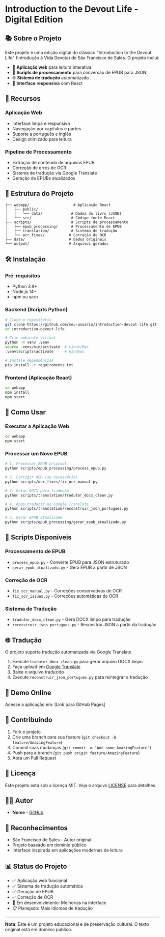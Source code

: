 # Introduction to the Devout Life - Digital Edition

## 📚 Sobre o Projeto

Este projeto é uma edição digital do clássico "Introduction to the Devout Life" (Introdução à Vida Devota) de São Francisco de Sales. O projeto inclui:

- 📖 **Aplicação web** para leitura interativa
- 🔧 **Scripts de processamento** para conversão de EPUB para JSON
- 🌐 **Sistema de tradução** automatizado
- 📱 **Interface responsiva** com React

## 🚀 Recursos

### Aplicação Web
- Interface limpa e responsiva
- Navegação por capítulos e partes
- Suporte a português e inglês
- Design otimizado para leitura

### Pipeline de Processamento
- Extração de conteúdo de arquivos EPUB
- Correção de erros de OCR
- Sistema de tradução via Google Translate
- Geração de EPUBs atualizados

## 📁 Estrutura do Projeto

```
├── webapp/                    # Aplicação React
│   ├── public/
│   │   └── data/             # Dados do livro (JSON)
│   └── src/                  # Código fonte React
├── scripts/                  # Scripts de processamento
│   ├── epub_processing/      # Processamento de EPUB
│   ├── translation/          # Sistema de tradução
│   └── ocr_fixes/           # Correção de OCR
├── data/                    # Dados originais
└── output/                  # Arquivos gerados
```

## 🛠️ Instalação

### Pré-requisitos
- Python 3.8+
- Node.js 14+
- npm ou yarn

### Backend (Scripts Python)
```bash
# Clone o repositório
git clone https://github.com/seu-usuario/introduction-devout-life.git
cd introduction-devout-life

# Crie ambiente virtual
python -m venv .venv
source .venv/bin/activate  # Linux/Mac
.venv\Scripts\activate     # Windows

# Instale dependências
pip install -r requirements.txt
```

### Frontend (Aplicação React)
```bash
cd webapp
npm install
npm start
```

## 📖 Como Usar

### Executar a Aplicação Web
```bash
cd webapp
npm start
```

### Processar um Novo EPUB
```bash
# 1. Processar EPUB original
python scripts/epub_processing/process_epub.py

# 2. Corrigir OCR (se necessário)
python scripts/ocr_fixes/fix_ocr_manual.py

# 3. Gerar DOCX para tradução
python scripts/translation/tradutor_docx_clean.py

# 4. Após traduzir no Google Translate
python scripts/translation/reconstruir_json_portugues.py

# 5. Gerar EPUB atualizado
python scripts/epub_processing/gerar_epub_atualizado.py
```

## 🔧 Scripts Disponíveis

### Processamento de EPUB
- `process_epub.py` - Converte EPUB para JSON estruturado
- `gerar_epub_atualizado.py` - Gera EPUB a partir de JSON

### Correção de OCR
- `fix_ocr_manual.py` - Correções conservativas de OCR
- `fix_ocr_issues.py` - Correções automáticas de OCR

### Sistema de Tradução
- `tradutor_docx_clean.py` - Gera DOCX limpo para tradução
- `reconstruir_json_portugues.py` - Reconstrói JSON a partir da tradução

## 🌐 Tradução

O projeto suporta tradução automatizada via Google Translate:

1. Execute `tradutor_docx_clean.py` para gerar arquivo DOCX limpo
2. Faça upload em [Google Translate](https://translate.google.com)
3. Baixe o arquivo traduzido
4. Execute `reconstruir_json_portugues.py` para reintegrar a tradução

## 📱 Demo Online

Acesse a aplicação em: [Link para GitHub Pages]

## 🤝 Contribuindo

1. Fork o projeto
2. Crie uma branch para sua feature (`git checkout -b feature/AmazingFeature`)
3. Commit suas mudanças (`git commit -m 'Add some AmazingFeature'`)
4. Push para a branch (`git push origin feature/AmazingFeature`)
5. Abra um Pull Request

## 📄 Licença

Este projeto está sob a licença MIT. Veja o arquivo [LICENSE](LICENSE) para detalhes.

## 👨‍💻 Autor

- **Nome** - [GitHub](https://github.com/seu-usuario)

## 🙏 Reconhecimentos

- São Francisco de Sales - Autor original
- Projeto baseado em domínio público
- Interface inspirada em aplicações modernas de leitura

## 📊 Status do Projeto

- ✅ Aplicação web funcional
- ✅ Sistema de tradução automática
- ✅ Geração de EPUB
- ✅ Correção de OCR
- 🔄 Em desenvolvimento: Melhorias na interface
- 📋 Planejado: Mais idiomas de tradução

---

**Nota**: Este é um projeto educacional e de preservação cultural. O texto original está em domínio público.
